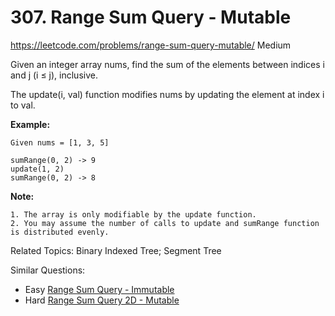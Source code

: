# 307. Range Sum Query - Mutable
<https://leetcode.com/problems/range-sum-query-mutable/>
Medium

Given an integer array nums, find the sum of the elements between indices i and j (i ≤ j), inclusive.

The update(i, val) function modifies nums by updating the element at index i to val.

**Example:**

    Given nums = [1, 3, 5]

    sumRange(0, 2) -> 9
    update(1, 2)
    sumRange(0, 2) -> 8

**Note:**

    1. The array is only modifiable by the update function.
    2. You may assume the number of calls to update and sumRange function is distributed evenly.

Related Topics: Binary Indexed Tree; Segment Tree

Similar Questions: 
* Easy [Range Sum Query - Immutable](https://leetcode.com/problems/range-sum-query-immutable/)
* Hard [Range Sum Query 2D - Mutable](https://leetcode.com/problems/range-sum-query-2d-mutable/)